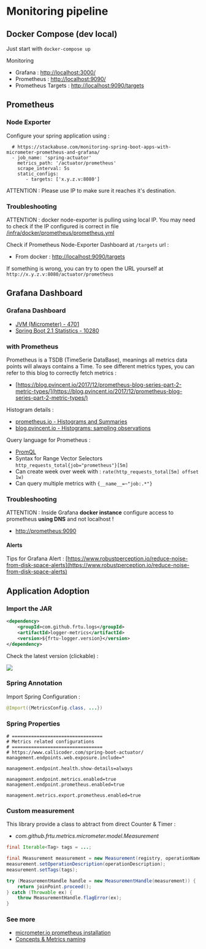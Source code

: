 # Monitoring pipeline

## Docker Compose (dev local)

Just start with ```docker-compose up```

Monitoring

* Grafana : [http://localhost:3000/](http://localhost:3000/)
* Prometheus : [http://localhost:9090/](http://localhost:9090/)
* Prometheus Targets : [http://localhost:9090/targets](http://localhost:9090/)

## Prometheus

### Node Exporter

Configure your spring application using :

```
  # https://stackabuse.com/monitoring-spring-boot-apps-with-micrometer-prometheus-and-grafana/
  - job_name: 'spring-actuator'
    metrics_path: '/actuator/prometheus'
    scrape_interval: 5s
    static_configs:
	   - targets: ['x.y.z.v:8080']
```

ATTENTION : Please use IP to make sure it reaches it's destination. 

### Troubleshooting

ATTENTION : docker node-exporter is pulling using local IP. You may need to check if the IP configured is correct in file [/infra/docker/prometheus/prometheus.yml](/infra/docker/prometheus/prometheus.yml)

Check if Prometheus Node-Exporter Dashboard at ```/targets``` url :

* From docker : [http://localhost:9090/targets](http://localhost:9090/targets)

If something is wrong, you can try to open the URL  yourself at ```http://x.y.z.v:8080/actuator/prometheus```


## Grafana Dashboard

### Grafana Dashboard

* [JVM (Micrometer) - 4701](https://grafana.com/grafana/dashboards/4701)
* [Spring Boot 2.1 Statistics - 10280](https://grafana.com/grafana/dashboards/10280)

### with Prometheus

Prometheus is a TSDB (TimeSerie DataBase), meanings all metrics data points will always contains a Time. To see different metrics types, you can refer to this blog to correctly fetch metrics :

* [https://blog.pvincent.io/2017/12/prometheus-blog-series-part-2-metric-types/](https://blog.pvincent.io/2017/12/prometheus-blog-series-part-2-metric-types/)

Histogram details :

* [prometheus.io - Histograms and Summaries](https://prometheus.io/docs/practices/histograms/)
* [blog.pvincent.io - Histograms: sampling observations](https://blog.pvincent.io/2017/12/prometheus-blog-series-part-2-metric-types#histograms-sampling-observations)

Query language for Prometheus :

* [PromQL](https://prometheus.io/docs/prometheus/latest/querying/basics/)
* Syntax for Range Vector Selectors ```http_requests_total{job="prometheus"}[5m]```
* Can create week over week with : ```rate(http_requests_total[5m] offset 1w)```
* Can query multiple metrics with ```{__name__=~"job:.*"}```

### Troubleshooting

ATTENTION : Inside Grafana **docker instance** configure access to prometheus **using DNS** and not localhost !

* [http://prometheus:9090](http://prometheus:9090)


#### Alerts

Tips for Grafana Alert :
[https://www.robustperception.io/reduce-noise-from-disk-space-alerts](https://www.robustperception.io/reduce-noise-from-disk-space-alerts)


## Application Adoption

### Import the JAR

```XML
<dependency>
    <groupId>com.github.frtu.logs</groupId>
    <artifactId>logger-metrics</artifactId>
    <version>${frtu-logger.version}</version>
</dependency>
```

Check the latest version (clickable) :

[<img src="https://img.shields.io/maven-central/v/com.github.frtu.logs/logger-metrics?label=latest%20release%20:%20logger-metrics"/>](https://search.maven.org/#search%7Cga%7C1%7Ca%3A%22logger-metrics%22+g%3A%22com.github.frtu.logs%22)

### Spring Annotation

Import Spring Configuration :

```java
@Import({MetricsConfig.class, ...})
```

### Spring Properties

```properties
# =================================
# Metrics related configurations
# =================================
# https://www.callicoder.com/spring-boot-actuator/
management.endpoints.web.exposure.include=*

management.endpoint.health.show-details=always

management.endpoint.metrics.enabled=true
management.endpoint.prometheus.enabled=true

management.metrics.export.prometheus.enabled=true
```

### Custom measurement

This library provide a class to abtract from direct Counter & Timer :

* *com.github.frtu.metrics.micrometer.model.Measurement*

```java
final Iterable<Tag> tags = ...;

final Measurement measurement = new Measurement(registry, operationName);
measurement.setOperationDescription(operationDescription);
measurement.setTags(tags);

try (MeasurementHandle handle = new MeasurementHandle(measurement)) {
    return joinPoint.proceed();
} catch (Throwable ex) {
    throw MeasurementHandle.flagError(ex);
}
```

### See more

* [micrometer.io prometheus installation](http://micrometer.io/docs/registry/prometheus#_installing)
* [Concepts & Metrics naming](https://micrometer.io/docs/concepts)


